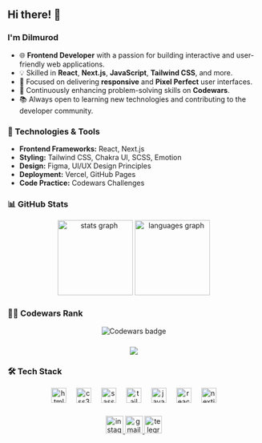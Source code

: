 ## Hi there! 👋

### I'm Dilmurod

- 🌐 **Frontend Developer** with a passion for building interactive and user-friendly web applications.
- 💡 Skilled in **React**, **Next.js**, **JavaScript**, **Tailwind CSS**, and more.
- 🚀 Focused on delivering **responsive** and **Pixel Perfect** user interfaces.
- 🎯 Continuously enhancing problem-solving skills on **Codewars**.
- 📚 Always open to learning new technologies and contributing to the developer community.

### 🔧 Technologies & Tools
- **Frontend Frameworks:** React, Next.js
- **Styling:** Tailwind CSS, Chakra UI, SCSS, Emotion
- **Design:** Figma, UI/UX Design Principles
- **Deployment:** Vercel, GitHub Pages
- **Code Practice:** Codewars Challenges

### 📊 GitHub Stats
<div align="center">
  <img src="https://github-readme-stats.vercel.app/api?username=dilmuradd&hide_title=false&hide_rank=false&show_icons=true&include_all_commits=true&count_private=true&disable_animations=false&theme=dracula&locale=en&hide_border=false" height="150" alt="stats graph"  />
  <img src="https://github-readme-stats.vercel.app/api/top-langs?username=dilmuradd&locale=en&hide_title=false&layout=compact&card_width=320&langs_count=5&theme=dracula&hide_border=false" height="150" alt="languages graph"  />
</div>

### 🧑‍💻 Codewars Rank
<div align="center">
  <img src="https://www.codewars.com/users/dilmuradd/badges/large" alt="Codewars badge" />
</div>

###

<div align="center">
  <img src="https://profile-counter.glitch.me/dilmuradd/count.svg?"  />
</div>

### 🛠️ Tech Stack
<div align="center">
  <img src="https://cdn.jsdelivr.net/gh/devicons/devicon/icons/html5/html5-original.svg" height="30" alt="html5 logo"  />
  <img width="12" />
  <img src="https://cdn.jsdelivr.net/gh/devicons/devicon/icons/css3/css3-original.svg" height="30" alt="css3 logo"  />
  <img width="12" />
  <img src="https://cdn.jsdelivr.net/gh/devicons/devicon/icons/sass/sass-original.svg" height="30" alt="sass logo"  />
  <img width="12" />
  <img src="https://cdn.jsdelivr.net/gh/devicons/devicon/icons/tailwindcss/tailwindcss-original-wordmark.svg" height="30" alt="tailwindcss logo"  />
  <img width="12" />
  <img src="https://cdn.jsdelivr.net/gh/devicons/devicon/icons/javascript/javascript-original.svg" height="30" alt="javascript logo"  />
  <img width="12" />
  <img src="https://cdn.jsdelivr.net/gh/devicons/devicon/icons/react/react-original.svg" height="30" alt="react logo"  />
  <img width="12" />
  <img src="https://cdn.jsdelivr.net/gh/devicons/devicon/icons/nextjs/nextjs-original.svg" height="30" alt="nextjs logo"  />
</div>

###

<div align="center">
  <a href="https://instagram.com/dilmurad_dd" target="_blank">
    <img src="https://img.shields.io/static/v1?message=Instagram&logo=instagram&label=&color=E4405F&logoColor=white&labelColor=&style=for-the-badge" height="35" alt="instagram logo"  />
  </a>
  <a href="mailto:dilmurodmt23@gmail.com" target="_blank">
    <img src="https://img.shields.io/static/v1?message=Gmail&logo=gmail&label=&color=D14836&logoColor=white&labelColor=&style=for-the-badge" height="35" alt="gmail logo"  />
  </a>
  <a href="https://t.me/PhantomProgrammer" target="_blank">
    <img src="https://img.shields.io/static/v1?message=Telegram&logo=telegram&label=&color=2CA5E0&logoColor=white&labelColor=&style=for-the-badge" height="35" alt="telegram logo"  />
  </a>
</div>
